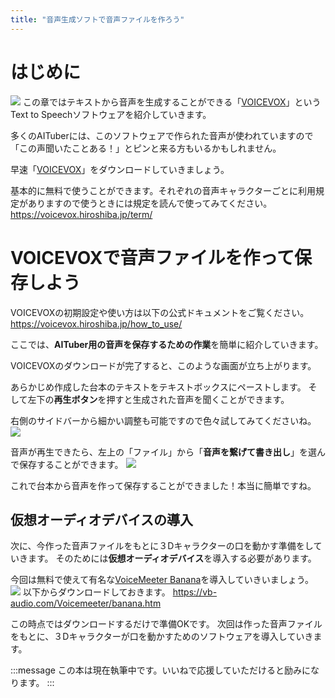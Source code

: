 ```yaml
---
title: "音声生成ソフトで音声ファイルを作ろう"
---
```

# はじめに
![](https://storage.googleapis.com/zenn-user-upload/dc3065981791-20240219.png)
この章ではテキストから音声を生成することができる「[VOICEVOX](https://voicevox.hiroshiba.jp/
)」というText to Speechソフトウェアを紹介していきます。

多くのAITuberには、このソフトウェアで作られた音声が使われていますので「この声聞いたことある！」とピンと来る方もいるかもしれません。

早速「[VOICEVOX](https://voicevox.hiroshiba.jp/
)」をダウンロードしていきましょう。


基本的に無料で使うことができます。それぞれの音声キャラクターごとに利用規定がありますので使うときには規定を読んで使ってみてください。
https://voicevox.hiroshiba.jp/term/

# VOICEVOXで音声ファイルを作って保存しよう
VOICEVOXの初期設定や使い方は以下の公式ドキュメントをご覧ください。
https://voicevox.hiroshiba.jp/how_to_use/

ここでは、**AITuber用の音声を保存するための作業**を簡単に紹介していきます。

VOICEVOXのダウンロードが完了すると、このような画面が立ち上がります。

あらかじめ作成した台本のテキストをテキストボックスにペーストします。
そして左下の**再生ボタン**を押すと生成された音声を聞くことができます。

右側のサイドバーから細かい調整も可能ですので色々試してみてくださいね。
![](https://storage.googleapis.com/zenn-user-upload/ceac1f2d5cb7-20240218.png)

音声が再生できたら、左上の「ファイル」から「**音声を繋げて書き出し**」を選んで保存することができます。
![](https://storage.googleapis.com/zenn-user-upload/91d377b7e3ce-20240218.png)

これで台本から音声を作って保存することができました！本当に簡単ですね。

## 仮想オーディオデバイスの導入
次に、今作った音声ファイルをもとに３Dキャラクターの口を動かす準備をしていきます。
そのためには**仮想オーディオデバイス**を導入する必要があります。

今回は無料で使えて有名な[VoiceMeeter Banana](https://vb-audio.com/Voicemeeter/banana.htm)を導入していきいましょう。
![](https://storage.googleapis.com/zenn-user-upload/9bbabaaeec99-20240218.png)
以下からダウンロードしておきます。
https://vb-audio.com/Voicemeeter/banana.htm

この時点ではダウンロードするだけで準備OKです。
次回は作った音声ファイルをもとに、３Dキャラクターが口を動かすためのソフトウェアを導入していきます。


:::message
この本は現在執筆中です。いいねで応援していただけると励みになります。
:::